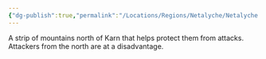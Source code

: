 ```yaml
---
{"dg-publish":true,"permalink":"/Locations/Regions/Netalyche/Netalyche Locations/Kazh's Spine - The Northern Bulwark/"}
---
```



A strip of mountains north of Karn that helps protect them from attacks. Attackers from the north are at a disadvantage.
